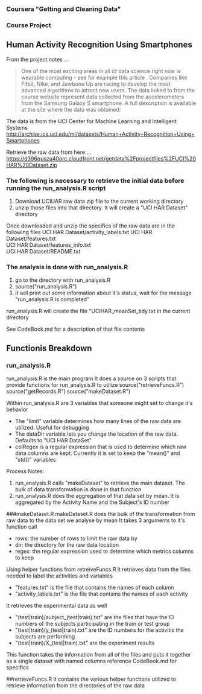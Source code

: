 ### Coursera "Getting and Cleaning Data"
### Course Project

## Human Activity Recognition Using Smartphones 
From the project notes ...
> One of the most exciting areas in all of data science right now is wearable
> computing - see for example this article . Companies like Fitbit, Nike, and 
> Jawbone Up are racing to develop the most advanced algorithms to attract new 
> users. The data linked to from the course website represent data collected from 
> the accelerometers from the Samsung Galaxy S smartphone. A full description is 
> available at the site where the data was obtained: 

The data is from the UCI Center for Machine Learning and Intelligent Systems 
http://archive.ics.uci.edu/ml/datasets/Human+Activity+Recognition+Using+Smartphones

Retrieve the raw data from here....
https://d396qusza40orc.cloudfront.net/getdata%2Fprojectfiles%2FUCI%20HAR%20Dataset.zip

### The following is necessary to retrieve the initial data before running the run_analysis.R script
1. Download UCIUAR raw data zip file to the current working directory
2. unzip those files into that directory. It will create a "UCI HAR Dataset" directory

Once downloaded and unzip the specifics of the raw data are in the following files
 UCI HAR Dataset/activity_labels.txt
 UCI HAR Dataset/features.txt  
 UCI HAR Dataset/features_info.txt  
 UCI HAR Dataset/README.txt

### The analysis is done with run_analysis.R
1. go to the directory with run_analysis.R
2. source("run_analysis.R")
3. it will print out some information about it's status, wait for the message "run_analysis.R is completed"

run_analysis.R will create the file "UCIHAR_meanSet_tidy.txt in the current directory

See CodeBook.md for a description of that file contents

## Functionis Breakdown

### run_analysis.R 
run_analysis.R is the main program
It does a source on 3 scripts that provide functions for run_analysis.R to utilize
source("retrieveFuncs.R")
source("getRecords.R")
source("makeDataset.R")

Within run_analysis.R are 3 variables that someone might set to change it's behavior
+ The "limit" variable determines how many lines of the raw data are utilized. Useful for debugging
+ The dataDir variable lets you change the location of the raw data. Defaults to "UCI HAR DataSet"
+ colRegex is a regular expression that is used to determine which raw data columns are kept. Currently it is set to keep the "mean()" and "std()" variables

Process Notes:
1. run_analysis.R calls "makeDataset" to retrieve the main dataset. The bulk of data transformation is done in that function
2. run_analysis.R does the aggregation of that data set by mean. It is aggregated by the Activity Name and the Subject's ID number

###makeDataset.R
makeDataset.R does the bulk of the transformation from raw data to the data set we analyse by mean
It takes 3 arguments to it's function call
+ rows: the number of rows to limit the raw data by
+ dir: the directory for the raw data location
+ regex: the regular expression used to determine which metrics columns to keep

Using helper functions from retreiveFuncs.R it  retrieves data from the files needed to label the activities and variables
+ "features.txt" is the file that contains the names of each column
+ "activity_labels.txt" is the file that contains the names of each activity

It retrieves the experimental data as well
+ "(test|train)/subject_(test|train).txt" are the files that have the ID numbers of the subjects participating in the train or test group
+ "(test|train)/y_(test|train).txt" are the ID numbers for the activitis the subjects are performing
+ "(test|train)/X_(test|train).txt" are the experiment results

This function takes the information from all of the files and puts it together as a single dataset with named columns
reference CodeBook.md for specifics

##retrieveFuncs.R
It contains the various helper functions utilized to retrieve information from the directories of the raw data
